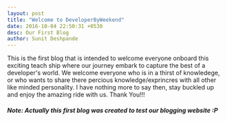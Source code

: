 ```yaml
---
layout: post
title: "Welcome to DeveloperByWeekend"
date: 2016-10-04 22:50:31 +0530
desc: Our First Blog
author: Sunit Deshpande
---
```


This is the first blog that is intended to welcome everyone onboard this exciting teach ship where our journey embark to capture the best of a developer's world. We welcome everyone who is in a thirst of knowledege, or who wants to share there percious knowledge/exprincres with all other like minded personality. I have nothing more to say then, stay buckled up and enjoy the amazing ride with us. Thank You!!!

#####  *Note:* Actually this first blog was created to test our blogging website :P
